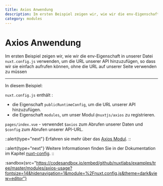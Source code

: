 ```yaml
---
title: Axios Anwendung
description: Im ersten Beispiel zeigen wir, wie wir die env-Eigenschaft in unserer Datei `nuxt.config.js` verwenden, um die URL unserer API hinzuzufügen, so dass wir sie einfach aufrufen können, ohne die URL auf unserer Seite verwenden zu müssen
category: modules
---
```


# Axios Anwendung

Im ersten Beispiel zeigen wir, wie wir die env-Eigenschaft in unserer Datei `nuxt.config.js` verwenden, um die URL unserer API hinzuzufügen, so dass wir sie einfach aufrufen können, ohne die URL auf unserer Seite verwenden zu müssen

---

In diesem Beispiel:

`nuxt.config.js` enthält :

- die Eigenschaft `publicRuntimeConfig`, um die URL unserer API hinzuzufügen.
- die Eigenschaft `modules`, um unser Modul `@nuxtjs/axios` zu registrieren.

`pages/index.vue` - verwendet `$axios` zum Abrufen unserer Daten und `$config` zum Abrufen unserer API-URL.

::alert{type="next"}
Erfahren sie mehr über das [Axios Modul](https://axios.nuxtjs.org/).
::

::alert{type="next"}
Weitere Informationen finden Sie in der Dokumentation im Kapitel [nuxt-config](/docs/directory-structure/nuxt-config).
::

:sandbox{src="https://codesandbox.io/embed/github/nuxtlabs/examples/tree/master/modules/axios-usage?fontsize=14&hidenavigation=1&module=%2Fnuxt.config.js&theme=dark&view=editor"}
